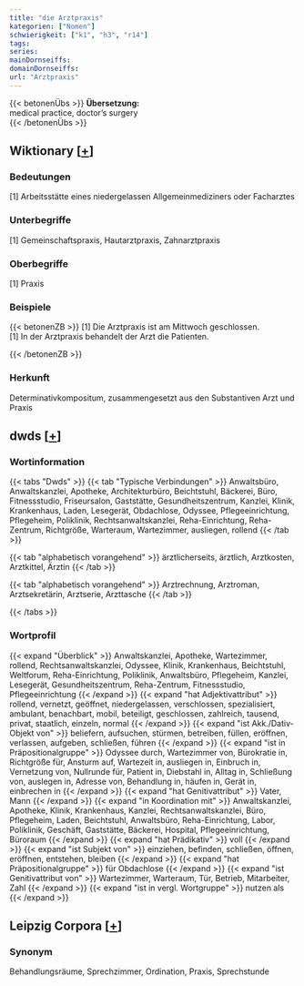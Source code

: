 ```yaml
---
title: "die Arztpraxis"
kategorien: ["Nomen"]
schwierigkeit: ["k1", "h3", "r14"]
tags:
series:
mainDornseiffs:
domainDornseiffs:
url: "Arztpraxis"
---
```


{{< betonenÜbs >}}
**Übersetzung:**  
medical practice, doctor’s surgery  
{{< /betonenÜbs >}}

## Wiktionary [[+](https://de.wiktionary.org/wiki/Arztpraxis)]

### Bedeutungen
[1] Arbeitsstätte eines niedergelassen Allgemeinmediziners oder Facharztes  

### Unterbegriffe
[1] Gemeinschaftspraxis, Hautarztpraxis, Zahnarztpraxis  

### Oberbegriffe
[1] Praxis  

### Beispiele
{{< betonenZB >}}
[1] Die Arztpraxis ist am Mittwoch geschlossen.  
[1] In der Arztpraxis behandelt der Arzt die Patienten.  

{{< /betonenZB >}}
### Herkunft
Determinativkompositum, zusammengesetzt aus den Substantiven Arzt und Praxis  



## dwds [[+](https://www.dwds.de/wb/Arztpraxis)]

### Wortinformation
{{< tabs "Dwds" >}}
{{< tab "Typische Verbindungen" >}}
Anwaltsbüro, Anwaltskanzlei, Apotheke, Architekturbüro, Beichtstuhl, Bäckerei, Büro, Fitnessstudio, Friseursalon, Gaststätte, Gesundheitszentrum, Kanzlei, Klinik, Krankenhaus, Laden, Lesegerät, Obdachlose, Odyssee, Pflegeeinrichtung, Pflegeheim, Poliklinik, Rechtsanwaltskanzlei, Reha-Einrichtung, Reha-Zentrum, Richtgröße, Warteraum, Wartezimmer, ausliegen, rollend
{{< /tab >}}

{{< tab "alphabetisch vorangehend" >}}
ärztlicherseits, ärztlich, Arztkosten, Arztkittel, Ärztin
{{< /tab >}}

{{< tab "alphabetisch vorangehend" >}}
Arztrechnung, Arztroman, Arztsekretärin, Arztserie, Arzttasche
{{< /tab >}}

{{< /tabs >}}

### Wortprofil
{{< expand "Überblick" >}} Anwaltskanzlei, Apotheke, Wartezimmer, rollend, Rechtsanwaltskanzlei, Odyssee, Klinik, Krankenhaus, Beichtstuhl, Weltforum, Reha-Einrichtung, Poliklinik, Anwaltsbüro, Pflegeheim, Kanzlei, Lesegerät, Gesundheitszentrum, Reha-Zentrum, Fitnessstudio, Pflegeeinrichtung {{< /expand >}}
{{< expand "hat Adjektivattribut" >}} rollend, vernetzt, geöffnet, niedergelassen, verschlossen, spezialisiert, ambulant, benachbart, mobil, beteiligt, geschlossen, zahlreich, tausend, privat, staatlich, einzeln, normal {{< /expand >}}
{{< expand "ist Akk./Dativ-Objekt von" >}} beliefern, aufsuchen, stürmen, betreiben, füllen, eröffnen, verlassen, aufgeben, schließen, führen {{< /expand >}}
{{< expand "ist in Präpositionalgruppe" >}} Odyssee durch, Wartezimmer von, Bürokratie in, Richtgröße für, Ansturm auf, Wartezeit in, ausliegen in, Einbruch in, Vernetzung von, Nullrunde für, Patient in, Diebstahl in, Alltag in, Schließung von, auslegen in, Adresse von, Behandlung in, häufen in, Gerät in, einbrechen in {{< /expand >}}
{{< expand "hat Genitivattribut" >}} Vater, Mann {{< /expand >}}
{{< expand "in Koordination mit" >}} Anwaltskanzlei, Apotheke, Klinik, Krankenhaus, Kanzlei, Rechtsanwaltskanzlei, Büro, Pflegeheim, Laden, Beichtstuhl, Anwaltsbüro, Reha-Einrichtung, Labor, Poliklinik, Geschäft, Gaststätte, Bäckerei, Hospital, Pflegeeinrichtung, Büroraum {{< /expand >}}
{{< expand "hat Prädikativ" >}} voll {{< /expand >}}
{{< expand "ist Subjekt von" >}} einziehen, befinden, schließen, öffnen, eröffnen, entstehen, bleiben {{< /expand >}}
{{< expand "hat Präpositionalgruppe" >}} für Obdachlose {{< /expand >}}
{{< expand "ist Genitivattribut von" >}} Wartezimmer, Warteraum, Tür, Betrieb, Mitarbeiter, Zahl {{< /expand >}}
{{< expand "ist in vergl. Wortgruppe" >}} nutzen als {{< /expand >}}

## Leipzig Corpora [[+](https://corpora.uni-leipzig.de/en/res?word=Arztpraxis&corpusId=deu_newscrawl-public_2018)]


### Synonym
Behandlungsräume, Sprechzimmer, Ordination, Praxis, Sprechstunde

